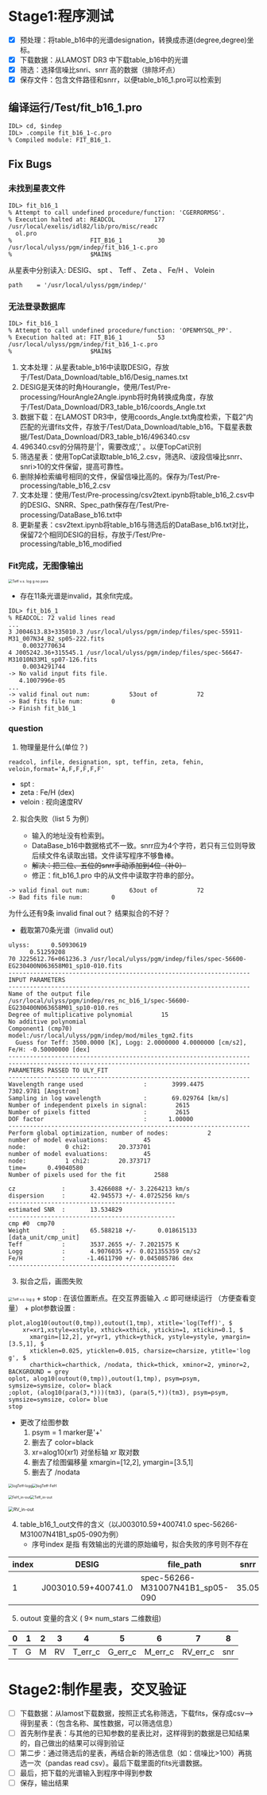 # Stage1:程序测试
- [x] 预处理：将table_b16中的光谱designation，转换成赤道(degree,degree)坐标。
- [x] 下载数据：从LAMOST DR3 中下载table_b16中的光谱
- [x] 筛选：选择信噪比snri、snrr 高的数据（排除坏点）
- [x] 保存文件：包含文件路径和snrr，以便table_b16_1.pro可以检索到 

## 编译运行/Test/fit_b16_1.pro
```idl
IDL> cd, $indep
IDL> .compile fit_b16_1-c.pro
% Compiled module: FIT_B16_1.
```
## Fix Bugs
### 未找到星表文件
```idl
IDL> fit_b16_1
% Attempt to call undefined procedure/function: 'CGERRORMSG'.
% Execution halted at: READCOL           177 /usr/local/exelis/idl82/lib/pro/misc/readc
  ol.pro
%                      FIT_B16_1          30 /usr/local/ulyss/pgm/indep/fit_b16_1-c.pro
%                      $MAIN$       
```

从星表中分别读入:  DESIG、 spt 、 Teff 、 Zeta 、 Fe/H 、 Volein

```idl
path    = '/usr/local/ulyss/pgm/indep/'
```

### 无法登录数据库
```idl
IDL> fit_b16_1
% Attempt to call undefined procedure/function: 'OPENMYSQL_PP'.
% Execution halted at: FIT_B16_1          53 /usr/local/ulyss/pgm/indep/fit_b16_1-c.pro
%                      $MAIN$   
```
1. 文本处理：从星表table_b16中读取DESIG，存放于/Test/Data_Download/table_b16/Desig_names.txt
2. DESIG是天体的时角Hourangle，使用/Test/Pre-processing/HourAngle2Angle.ipynb将时角转换成角度，存放于/Test/Data_Download/DR3_table_b16/coords_Angle.txt
3. 数据下载：在LAMOST DR3中，使用coords_Angle.txt角度检索，下载2"内匹配的光谱fits文件，存放于/Test/Data_Download/table_b16。下载星表数据/Test/Data_Download/DR3_table_b16/496340.csv
4. 496340.csv的分隔符是'|'，需要改成',' 。以便TopCat识别
5. 筛选星表：使用TopCat读取table_b16_2.csv，筛选R、i波段信噪比snrr、snri>10的文件保留，提高可靠性。
6. 删除掉检索编号相同的文件，保留信噪比高的。保存为/Test/Pre-processing/table_b16_2.csv
7. 文本处理：使用/Test/Pre-processing/csv2text.ipynb将table_b16_2.csv中的DESIG、SNRR、Spec_path保存在/Test/Pre-processing/DataBase_b16.txt中
8. 更新星表：csv2text.ipynb将table_b16与筛选后的DataBase_b16.txt对比，保留72个相同DESIG的目标，存放于/Test/Pre-processing/table_b16_modified

### Fit完成，无图像输出

<img src="./Test/Teff-logg-no-para.png" alt="Teff v.s. log g no para" style="zoom:50%;" />

+ 存在11条光谱是invalid，其余fit完成。
```idl
IDL> fit_b16_1
% READCOL: 72 valid lines read
...
3 J004613.83+335010.3 /usr/local/ulyss/pgm/indep/files/spec-55911-M31_007N34_B2_sp05-222.fits
    0.0032770634
4 J005242.36+315545.1 /usr/local/ulyss/pgm/indep/files/spec-56647-M31010N33M1_sp07-126.fits
    0.0034291744
-> No valid input fits file.
   4.1007996e-05
...
-> valid final out num:           53out of           72
-> Bad fits file num:        0
-> Finish fit_b16_1
```

### question
1. 物理量是什么(单位？)
```idl
readcol, infile, designation, spt, teffin, zeta, fehin, veloin,format='A,F,F,F,F,F'
```
+ spt :
+ zeta : Fe/H (dex)
+ veloin : 视向速度RV

2. 拟合失败（list 5 为例）

   + 输入的地址没有检索到。
   + DataBase_b16中数据格式不一致。snrr应为4个字符，若只有三位则导致后续文件名读取出错。文件读写程序不够鲁棒。
   + ~~解决：把三位、五位的snrr手动添加到4位（补0）~~
   + 修正：fit_b16_1.pro 中的从文件中读取字符串的部分。
   
```idl
-> valid final out num:           63out of           72
-> Bad fits file num:        0
```
为什么还有9条 invalid final out？ 结果拟合的不好？
+ 截取第70条光谱（invalid out）
```idl
ulyss:      0.50930619
      0.51259208
70 J225612.76+061236.3 /usr/local/ulyss/pgm/indep/files/spec-56600-EG230400N063658M01_sp10-010.fits
--------------------------------------------------------------------
INPUT PARAMETERS
--------------------------------------------------------------------
Name of the output file              /usr/local/ulyss/pgm/indep/res_nc_b16_1/spec-56600-EG230400N063658M01_sp10-010.res
Degree of multiplicative polynomial        15
No additive polynomial  
Component1 (cmp70) model:/usr/local/ulyss/pgm/indep/mod/miles_tgm2.fits 
  Guess for Teff: 3500.0000 [K], Logg: 2.0000000 4.0000000 [cm/s2], Fe/H: -0.50000000 [dex]
--------------------------------------------------------------------
--------------------------------------------------------------------
PARAMETERS PASSED TO ULY_FIT
--------------------------------------------------------------------
Wavelength range used                 :       3999.4475       7302.9781 [Angstrom]
Sampling in log wavelength            :       69.029764 [km/s]
Number of independent pixels in signal:        2615
Number of pixels fitted               :        2615
DOF factor                            :      1.00000
--------------------------------------------------------------------
Perform global optimization, number of nodes:           2
number of model evaluations:          45
node:           0 chi2:        20.373701
number of model evaluations:          45
node:           1 chi2:        20.373717
time=      0.49040580
Number of pixels used for the fit        2588

cz             :       3.4266088 +/- 3.2264213 km/s
dispersion     :       42.945573 +/- 4.0725256 km/s
-----------------------------------------------
estimated SNR  :       13.534829
-----------------------------------------------
cmp #0  cmp70
Weight         :       65.588218 +/-      0.018615133 [data_unit/cmp_unit]
Teff           :       3537.2655 +/- 7.2021575 K
Logg           :       4.9076035 +/- 0.021355359 cm/s2
Fe/H           :      -1.4611790 +/- 0.045085786 dex
-----------------------------------------------
```

3. 拟合之后，画图失败
<img src="./Test/Teff-logg-error.png" alt="Teff v.s. log g" style="zoom:50%;" />
+ stop : 在该位置断点。在交互界面输入 .c 即可继续运行 （方便查看变量）
+ plot参数设置 : 

```idl
plot,alog10(outout(0,tmp)),outout(1,tmp), xtitle='log(Teff)', $
	xr=xr1,xstyle=xstyle, xthick=xthick, ytickin=1, xtickin=0.1, $
      xmargin=[12,2], yr=yr1, ythick=ythick, ystyle=ystyle, ymargin=[3.5,1], $
      xticklen=0.025, yticklen=0.015, charsize=charsize, ytitle='log g', $
      charthick=charthick, /nodata, thick=thick, xminor=2, yminor=2, BACKGROUND = grey
oplot, alog10(outout(0,tmp)),outout(1,tmp), psym=psym, symsize=symsize, color= black
;oplot, (alog10(para(3,*)))(tm3), (para(5,*))(tm3), psym=psym, symsize=symsize, color= blue
stop
```

+ 更改了绘图参数
  1. psym = 1   marker是'+'
  2. 删去了 color=black 
  3. xr=alog10(xr1) 对坐标轴 xr 取对数 
  4. 删去了绘图偏移量 xmargin=[12,2], ymargin=[3.5,1]
  5. 删去了 /nodata 

<img src=".\Test\logTeff-logg.png" alt="logTeff-logg" style="zoom:50%;" /><img src=".\Test\logTeff-FeH.png" alt="logTeff-FeH" style="zoom:52%;" />





<img src=".\Test\FeH_in-out.png" alt="FeH_in-out" style="zoom:50%;" /><img src=".\Test\Teff_in-out.png" alt="Teff_in-out" style="zoom:50%;" />

<img src=".\Test\RV_in-out.png" alt="RV_in-out" style="zoom:65%;" />







4. table_b16_1_out文件的含义（以J003010.59+400741.0  spec-56266-M31007N41B1_sp05-090为例）
   + 序号index 是指 有效输出的光谱的原始编号，拟合失败的序号则不存在

| index | DESIG               | file_path                       | snrr  | snr   | T      | T_err | G    | G_err | M     | M_err | RV   | RV_err | sigma | sig_err |
| ----- | ------------------- | ------------------------------- | ----- | ----- | ------ | ----- | ---- | ----- | ----- | ----- | ---- | ------ | ----- | ------- |
| 1     | J003010.59+400741.0 | spec-56266-M31007N41B1_sp05-090 | 35.05 | 22.24 | 3653.0 | 34.3  | 4.87 | 0.07  | -0.95 | 0.15  | 17.5 | 10.2   | 51.5  | 14.1    |

5. outout 变量的含义 ( $9\times$ num_stars 二维数组)

| 0    | 1    | 2    | 3    | 4       | 5       | 6       | 7        | 8    |
| ---- | ---- | ---- | ---- | ------- | ------- | ------- | -------- | ---- |
| T    | G    | M    | RV   | T_err_c | G_err_c | M_err_c | RV_err_c | snr  |

   

# Stage2:制作星表，交叉验证
- [ ] 下载数据：从lamost下载数据，按照正式名称筛选，下载fits，保存成csv--> 得到星表：（包含名称、属性数据，可以筛选信息）
- [ ] 首先制作星表：与其他的已知参数的星表比对，这样得到的数据是已知结果的，自己做出的结果可以得到验证
- [ ] 第二步：通过筛选后的星表，再结合新的筛选信息（如：信噪比>100）再挑选一次（pandas read csv）。最后下载里面的fits光谱数据。
- [ ] 最后，把下载的光谱输入到程序中得到参数
- [ ] 保存，输出结果
